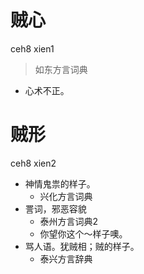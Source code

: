 # 贼心
ceh8 xien1
> 如东方言词典
- 心术不正。

# 贼形
ceh8 xien2
+ 神情鬼祟的样子。
  * 兴化方言词典
+ 詈词，邪恶容貌
  * 泰州方言词典2
  - 你望你这个～样子噢。
+ 骂人语。犹贼相；贼的样子。
  * 泰兴方言辞典
